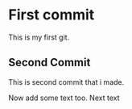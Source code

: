 # First commit
This is my first git.

## Second  Commit
This is second commit that i made.

Now add some text too.
Next text